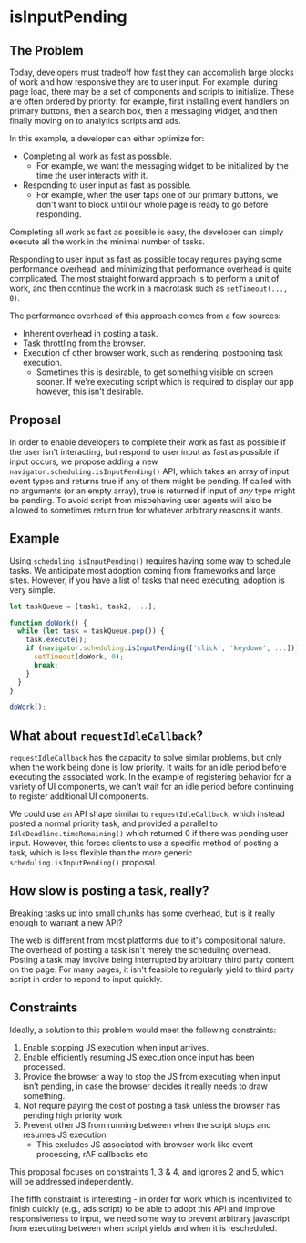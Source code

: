 # isInputPending

## The Problem
Today, developers must tradeoff how fast they can accomplish large blocks of
work and how responsive they are to user input. For example, during page load,
there may be a set of components and scripts to initialize. These are often
ordered by priority: for example, first installing event handlers on primary
buttons, then a search box, then a messaging widget, and then finally moving on
to analytics scripts and ads.

In this example, a developer can either optimize for:
* Completing all work as fast as possible.
  * For example, we want the messaging widget to be initialized by the time the
    user interacts with it.
* Responding to user input as fast as possible.
  * For example, when the user taps one of our primary buttons, we don't want to
    block until our whole page is ready to go before responding.

Completing all work as fast as possible is easy, the developer can simply
execute all the work in the minimal number of tasks.

Responding to user input as fast as possible today requires paying some
performance overhead, and minimizing that performance overhead is quite
complicated. The most straight forward approach is to perform a unit of work,
and then continue the work in a macrotask such as `setTimeout(..., 0)`.

The performance overhead of this approach comes from a few sources:
* Inherent overhead in posting a task.
* Task throttling from the browser.
* Execution of other browser work, such as rendering, postponing task execution.
  * Sometimes this is desirable, to get something visible on screen sooner. If
    we're executing script which is required to display our app however, this
    isn't desirable.

## Proposal

In order to enable developers to complete their work as fast as possible if the
user isn't interacting, but respond to user input as fast as possible if input
occurs, we propose adding a new `navigator.scheduling.isInputPending()` API, which takes an array of input event types and returns true
if any of them might be pending. If called with no arguments (or an empty array), true is returned if input of _any_ type might be pending. To avoid script from misbehaving user agents will also be allowed to sometimes return true for whatever arbitrary reasons it wants.

## Example

Using `scheduling.isInputPending()` requires having some way to schedule tasks. We anticipate
most adoption coming from frameworks and large sites. However, if you have a
list of tasks that need executing, adoption is very simple.

```javascript
let taskQueue = [task1, task2, ...];

function doWork() {
  while (let task = taskQueue.pop()) {
    task.execute();
    if (navigator.scheduling.isInputPending(['click', 'keydown', ...])) {
      setTimeout(doWork, 0);
      break;
    }
  }
}

doWork();
```

## What about `requestIdleCallback`?
`requestIdleCallback` has the capacity to solve similar problems, but only when the work being done is low priority. It waits for an idle period before executing the associated work. In the example of registering behavior for a variety of UI components, we can't wait for an idle period before continuing to register additional UI components.

We could use an API shape similar to `requestIdleCallback`, which instead posted a normal priority task, and provided a parallel to `IdleDeadline.timeRemaining()` which returned 0 if there was pending user input. However, this forces clients to use a specific method of posting a task, which is less flexible than the more generic `scheduling.isInputPending()` proposal.

## How slow is posting a task, really?

Breaking tasks up into small chunks has some overhead, but is it really enough to warrant a new API?

The web is different from most platforms due to it's compositional nature. The overhead of posting a task isn't merely the scheduling overhead. Posting a task may involve being interrupted by arbitrary third party content on the page. For many pages, it isn't feasible to regularly yield to third party script in order to repond to input quickly.

## Constraints

Ideally, a solution to this problem would meet the following constraints:
1. Enable stopping JS execution when input arrives.
1. Enable efficiently resuming JS execution once input has been processed.
1. Provide the browser a way to stop the JS from executing when input isn’t
   pending, in case the browser decides it really needs to draw something.
1. Not require paying the cost of posting a task unless the browser has
   pending high priority work
1. Prevent other JS from running between when the script stops and resumes JS
   execution
   * This excludes JS associated with browser work like event processing, rAF
     callbacks etc

This proposal focuses on constraints 1, 3 & 4, and ignores 2 and 5, which will
be addressed independently.

The fifth constraint is interesting - in order for work which is incentivized to
finish quickly (e.g., ads script) to be able to adopt this API and improve
responsiveness to input, we need some way to prevent arbitrary javascript from
executing between when script yields and when it is rescheduled.
